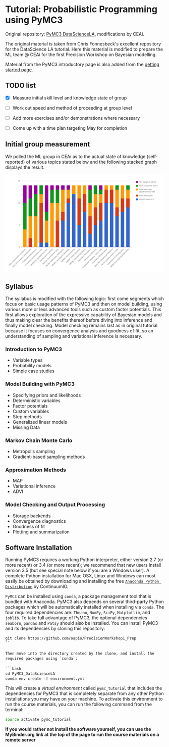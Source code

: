 # Tutorial: Probabilistic Programming using PyMC3 

Original repository: [PyMC3 DataScienceLA](https://github.com/fonnesbeck/PyMC3_DataScienceLA), modifications by CEAi.

The original material is taken from Chris Fonnesbeck's excellent repository for the DataScience LA tutorial.  Here this material is modified to prepare the ML team @ CEAi for the first Precision Workshop on Bayesian modelling.

Material from the PyMC3 introductory page is also added from the [getting started page](https://github.com/pymc-devs/pymc3/blob/master/docs/source/notebooks/getting_started.ipynb).

## TODO list

- [x] Measure initial skill level and knowledge state of group
- [ ] Work out speed and method of proceeding at group level
- [ ] Add more exercises and/or demonstrations where necessary
- [ ] Come up with a time plan targeting May for completion


## Initial group measurement

We polled the ML group in CEAi as to the actual state of knowledge (self-reported) of various topics stated below and the following stacked graph displays the result.

![Initial group level of knowledge](initial_group_level.png)

## Syllabus

The syllabus is modified with the following logic: first come segments which focus on basic usage patterns of PyMC3 and then on model building, using various more or less advanced tools such as custom factor potentials.  This first allows exploration of the expressive capability of Bayesian models and thus making clear the benefits thereof before diving into inference and finally model checking.  Model checking remains last as in original tutorial because it focuses on convergence analysis and goodness of fit, so an understanding of sampling and variational inference is necessary.


### Introduction to PyMC3

* Variable types
* Probability models
* Simple case studies

### Model Building with PyMC3

* Specifying priors and likelihoods
* Deterministic variables
* Factor potentials
* Custom variables
* Step methods
* Generalized linear models
* Missing Data


### Markov Chain Monte Carlo

* Metropolis sampling
* Gradient-based sampling methods

### Approximation Methods

* MAP
* Variational inference
* ADVI

### Model Checking and Output Processing

* Storage backends
* Convergence diagnostics
* Goodness of fit
* Plotting and summarization


## Software Installation

Running PyMC3 requires a working Python interpreter, either version 2.7 (or more recent) or 3.4 (or more recent); we recommend that new users install version 3.5 (but see special note below if you are a Windows user). A complete Python installation for Mac OSX, Linux and Windows can most easily be obtained by downloading and installing the free [`Anaconda Python Distribution`](https://www.continuum.io/downloads) by ContinuumIO. 

`PyMC3` can be installed using `conda`, a package management tool that is bundled with Anaconda. PyMC3 also depends on several third-party Python packages which will be automatically installed when installing via `conda`. The four required dependencies are: `Theano`, `NumPy`, `SciPy`, `Matplotlib`, and `joblib`. To take full advantage of PyMC3, the optional dependencies `seaborn`, `pandas` and `Patsy` should also be installed. You can install PyMC3 and its dependencies by cloning this repository:

```
git clone https://github.com/oapio/PrecisionWorkshop1_Prep
``

Then move into the directory created by the clone, and install the required packages using `conda`:

```bash
cd PyMC3_DataScienceLA
conda env create -f environment.yml
```

This will create a *virtual environment* called `pymc_tutorial` that includes the dependencies for PyMC3 that is completely separate from any other Python installations you may have on your machine. To activate this environment to run the course materials, you can run the following command from the terminal:

```bash
source activate pymc_tutorial
```

**If you would rather not install the software yourself, you can use the MyBinder.org link at the top of the page to run the course materials on a remote server**

